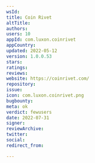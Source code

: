 ```yaml
---
wsId: 
title: Coin Rivet
altTitle: 
authors: 
users: 10
appId: com.luxon.coinrivet
appCountry: 
updated: 2022-05-12
version: 1.0.0.53
stars: 
ratings: 
reviews: 
website: https://coinrivet.com/
repository: 
issue: 
icon: com.luxon.coinrivet.png
bugbounty: 
meta: ok
verdict: fewusers
date: 2022-07-31
signer: 
reviewArchive: 
twitter: 
social: 
redirect_from: 

---
```


